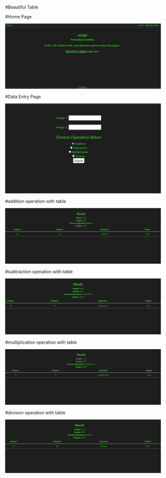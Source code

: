 #Beautiful Table 

#Home Page

![img.png](img.png)

#Data Entry Page

![img_1.png](img_1.png)

#addition operation with table

![img_2.png](img_2.png)

#subtraction operation with table

![img_3.png](img_3.png)

#multiplication operation with table

![img_4.png](img_4.png)

#division operation with table

![img_5.png](img_5.png)